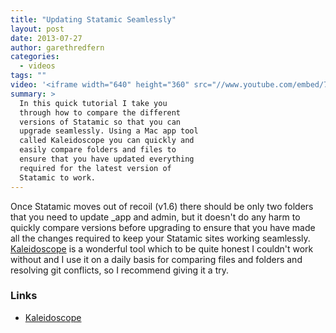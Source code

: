 ```yaml
---
title: "Updating Statamic Seamlessly"
layout: post
date: 2013-07-27
author: garethredfern
categories:
  - videos
tags: ""
video: '<iframe width="640" height="360" src="//www.youtube.com/embed/7AVDicNxi7o" frameborder="0" allowfullscreen></iframe>'
summary: >
  In this quick tutorial I take you
  through how to compare the different
  versions of Statamic so that you can
  upgrade seamlessly. Using a Mac app tool
  called Kaleidoscope you can quickly and
  easily compare folders and files to
  ensure that you have updated everything
  required for the latest version of
  Statamic to work.
---
```

Once Statamic moves out of recoil (v1.6) there should be only two folders that you need to update _app and admin, but it doesn't do any harm to quickly compare versions before upgrading to ensure that you have made all the changes required to keep your Statamic sites working seamlessly. [Kaleidoscope](http://www.kaleidoscopeapp.com) is a wonderful tool which to be quite honest I couldn't work without and I use it on a daily basis for comparing files and folders and resolving git conflicts, so I recommend giving it a try.

### Links

- [Kaleidoscope](http://www.kaleidoscopeapp.com)
